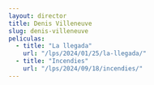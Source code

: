 ```yaml
---
layout: director
title: Denis Villeneuve
slug: denis-villeneuve
peliculas:
  - title: "La llegada"
    url: "/lps/2024/01/25/la-llegada/"
  - title: "Incendies"
    url: "/lps/2024/09/18/incendies/"
---
```

